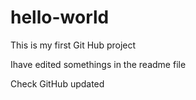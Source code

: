 # hello-world
This is my first Git Hub project

Ihave edited somethings in the readme file

Check GitHub updated

